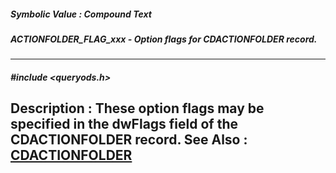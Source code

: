 ##### Symbolic Value : Compound Text
##### ACTIONFOLDER_FLAG_xxx - Option flags for CDACTIONFOLDER record.
---
##### #include <queryods.h>
**Description :**
These option flags may be specified in the dwFlags field of the CDACTIONFOLDER 
record.
**See Also :**
[CDACTIONFOLDER](D:/md_files/CDACTIONFOLDER.md)
---

